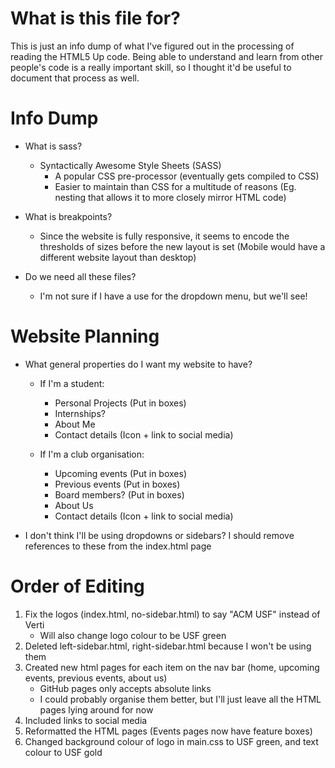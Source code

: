 # What is this file for?
This is just an info dump of what I've figured out in the processing of reading the HTML5 Up code. Being able to understand and learn from other people's code is a really important skill, so I thought it'd be useful to document that process as well.

# Info Dump
- What is sass?
    - Syntactically Awesome Style Sheets (SASS)
        - A popular CSS pre-processor (eventually gets compiled to CSS)
        - Easier to maintain than CSS for a multitude of reasons (Eg. nesting that allows it to more closely mirror HTML code)

- What is breakpoints?
    - Since the website is fully responsive, it seems to encode the thresholds of sizes before the new layout is set (Mobile would have a different website layout than desktop)

- Do we need all these files?
    - I'm not sure if I have a use for the dropdown menu, but we'll see!

# Website Planning
- What general properties do I want my website to have?
    - If I'm a student:
        * Personal Projects (Put in boxes)
        * Internships?
        * About Me
        * Contact details (Icon + link to social media)

    - If I'm a club organisation:
        * Upcoming events (Put in boxes)
        * Previous events (Put in boxes)
        * Board members? (Put in boxes)
        * About Us
        * Contact details (Icon + link to social media)

- I don't think I'll be using dropdowns or sidebars? I should remove references to these from the index.html page

# Order of Editing
1. Fix the logos (index.html, no-sidebar.html) to say "ACM USF" instead of Verti
    * Will also change logo colour to be USF green
2. Deleted left-sidebar.html, right-sidebar.html because I won't be using them
3. Created new html pages for each item on the nav bar (home, upcoming events, previous events, about us)
    * GitHub pages only accepts absolute links
    * I could probably organise them better, but I'll just leave all the HTML pages lying around for now
4. Included links to social media
5. Reformatted the HTML pages (Events pages now have feature boxes)
6. Changed background colour of logo in main.css to USF green, and text colour to USF gold